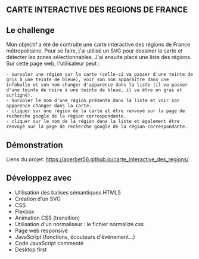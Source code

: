 ## CARTE INTERACTIVE DES REGIONS DE FRANCE

## Le challenge

Mon objectif a été de contruite une carte interactive des régions de France métropolitaine. Pour se faire, j'ai utilisé un SVG pour dessiner la carte et détecter les zones sélectionnables. J'ai ensuite placé une liste des régions.
Sur cette page web, l'utilisateur peut :

    - survoler une région sur la carte (celle-ci va passer d'une teinte de gris à une teinte de bleue), voir son nom apparaître dans une infobulle et son nom changer d'apparence dans la liste (il va passer d'une teinte de noire à une teinte de bleue, il va être en gras et surligné).
    - Survoler le nom d'une région présente dans la liste et voir son apparence changer dans la carte.
    - cliquer sur une région de la carte et être renvoyé sur la page de recherche google de la région correspondante.
    - cliquer sur le nom de la région dans la liste et également être renvoyé sur la page de recherche google de la région correspondante.

## Démonstration

Liens du projet: https://aperbet56.github.io/carte_interactive_des_regions/

## Développez avec

- Utilisation des balises sémantiques HTML5
- Création d'un SVG
- CSS
- Flexbox
- Animation CSS (transition)
- Utilisation d'un normaliseur : le fichier normalize.css
- Page web responsive
- JavaScript (fonctions, écouteurs d'événement...)
- Code JavaScript commenté
- Desktop first
